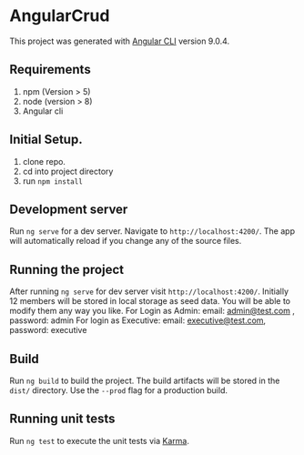 # AngularCrud

This project was generated with [Angular CLI](https://github.com/angular/angular-cli) version 9.0.4.


## Requirements 
1. npm (Version > 5)
2. node (version > 8)
3. Angular cli 

## Initial Setup.
1. clone repo.
2. cd into project directory 
3. run `npm install`

## Development server

Run `ng serve` for a dev server. Navigate to `http://localhost:4200/`. The app will automatically reload if you change any of the source files.
## Running the project

After running  `ng serve` for dev server visit `http://localhost:4200/`. Initially 12 members will be stored in local storage as seed data. You will be able to modify them any way you like. 
For Login as Admin: email: admin@test.com , password: admin
For login as Executive: email: executive@test.com, password: executive
## Build

Run `ng build` to build the project. The build artifacts will be stored in the `dist/` directory. Use the `--prod` flag for a production build.

## Running unit tests

Run `ng test` to execute the unit tests via [Karma](https://karma-runner.github.io).
